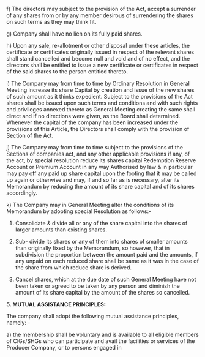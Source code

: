 f) The directors may subject to the provision of the Act, accept a surrender of any shares from or by any member desirous of surrendering the shares on such terms as they may think fit.

g) Company shall have no lien on its fully paid shares.

h) Upon any sale, re-allotment or other disposal under these articles, the certificate or certificates originally issued in respect of the relevant shares shall stand cancelled and become null and void and of no effect, and the directors shall be entitled to issue a new certificate or certificates in respect of the said shares to the person entitled thereto.

i) The Company may from time to time by Ordinary Resolution in General Meeting increase its share Capital by creation and issue of the new shares of such amount as it thinks expedient. Subject to the provisions of the Act shares shall be issued upon such terms and conditions and with such rights and privileges annexed thereto as General Meeting creating the same shall direct and if no directions were given, as the Board shall determined. Whenever the capital of the company has been increased under the provisions of this Article, the Directors shall comply with the provision of Section of the Act.

j) The Company may from time to time subject to the provisions of the Sections of companies act, and any other applicable provisions if any, of the act, by special resolution reduce its shares capital Redemption Reserve Account or Premium Account in any way Authorised by law & in particular may pay off any paid up share capital upon the footing that it may be called up again or otherwise and may, if and so far as is necessary, alter its Memorandum by reducing the amount of its share capital and of its shares accordingly.

k) The Company may in General Meeting alter the conditions of its Memorandum by adopting special Resolution as follows:-

1) Consolidate & divide all or any of the share capital into the shares of larger amounts than existing shares.

2) Sub- divide its shares or any of them into shares of smaller amounts than originally fixed by the Memorandum, so however, that in subdivision the proportion between the amount paid and the amounts, if any unpaid on each reduced share shall be same as it was in the case of the share from which reduce share is derived.

3) Cancel shares, which at the due date of such General Meeting have not been taken or agreed to be taken by any person and diminish the amount of its share capital by the amount of the shares so cancelled.

**5. MUTUAL ASSISTANCE PRINCIPLES:**

The company shall adopt the following mutual assistance principles, namely: -

a) the membership shall be voluntary and is available to all eligible members of CIGs/SHGs who can participate and avail the facilities or services of the Producer Company, or to persons engaged in